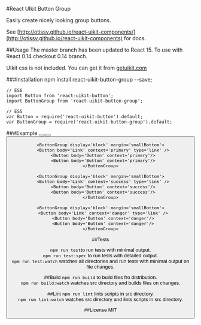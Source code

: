 #React UIkit Button Group

Easily create nicely looking group buttons.

See [http://otissv.github.io/react-uikit-components/](http://otissv.github.io/react-uikit-components) for docs.


##Usage
The master branch has been updated to React 15. To use with React 0.14 checkout 0.14 branch.

UIkit css is not included. You can get it from [getuikit.com](http://getuikit.com/)


###Installation
    npm install react-uikit-button-group --save;

    // ES6
    import Button from 'react-uikit-button';
    import ButtonGroup from 'react-uikit-button-group';

    // ES5
    var Button = require('react-uikit-button').default;
    var ButtonGroup = require('react-uikit-button-group').default;

###Example
    <ButtonGroup display='block' margin='smallBottom'>
      <Button body='Link' type='link' />
      <Button body='Button'/>
      <Button body='Button'/>
    </ButtonGroup>

    <ButtonGroup display='block' margin='smallBottom'>
      <Button body='Link' context='primary' type='link' />
      <Button body='Button' context='primary'/>
      <Button body='Button' context='primary'/>
    </ButtonGroup>

    <ButtonGroup display='block' margin='smallBottom'>
      <Button body='Link' context='success' type='link' />
      <Button body='Button' context='success'/>
      <Button body='Button' context='success'/>
    </ButtonGroup>

    <ButtonGroup display='block' margin='smallBottom'>
      <Button body='Link' context='danger' type='link' />
      <Button body='Button' context='danger'/>
      <Button body='Button' context='danger'/>
    </ButtonGroup>

##Tests

`npm run test`to run tests with minimal output.  
`npm run test:spec` to run tests with detailed output.  
`npm run test:watch` watches all directories and run tests with minimal output on file changes.

##Build
`npm run build` to build files fro distribution.  
`npm run build:watch` watches src directory and builds files on changes.

##Lint
`npm run lint` lints scripts in src directory.  
`npm run lint:watch` watches src directory and lints scripts in src directory.

##License
MIT
